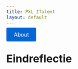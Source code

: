 ```yaml
---
title: PXL ITalent
layout: default
---
```


<p>
  <a href="internationalisering.md" style="background: #0366d6; color: #fff; padding: 10px 20px; border-radius: 4px; text-decoration: none;">
    About
  </a>
</p>

# Eindreflectie